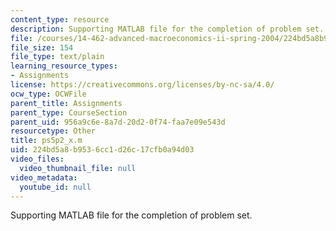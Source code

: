 ```yaml
---
content_type: resource
description: Supporting MATLAB file for the completion of problem set.
file: /courses/14-462-advanced-macroeconomics-ii-spring-2004/224bd5a8b9536cc1d26c17cfb0a94d03_ps5p2_x.m
file_size: 154
file_type: text/plain
learning_resource_types:
- Assignments
license: https://creativecommons.org/licenses/by-nc-sa/4.0/
ocw_type: OCWFile
parent_title: Assignments
parent_type: CourseSection
parent_uid: 956a9c6e-8a7d-20d2-0f74-faa7e09e543d
resourcetype: Other
title: ps5p2_x.m
uid: 224bd5a8-b953-6cc1-d26c-17cfb0a94d03
video_files:
  video_thumbnail_file: null
video_metadata:
  youtube_id: null
---
```

Supporting MATLAB file for the completion of problem set.